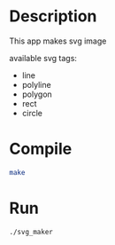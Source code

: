# Description
This app makes svg image

available svg tags:
 - line
 - polyline
 - polygon
 - rect
 - circle

# Compile
```bash
make
```

# Run
```bash
./svg_maker
```